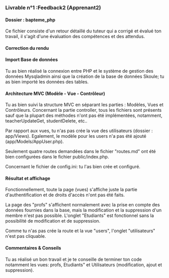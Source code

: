 
### Livrable n°1 :Feedback2 (Apprenant2)

#### Dossier : bapteme_php 

Ce fichier consiste d'un retour détaillé du tuteur qui a corrigé et évalué ton travail, il s'agit d'une évaluation des compétences et des attendus.

#### Correction du rendu 

#### Import Base de données

Tu as bien réalisé la connexion entre PHP et le système de gestion des données Mysqladmin ainsi que la création de la base de données Skoule; tu as bien importé les données des tables.

#### Architecture MVC (Modèle - Vue - Contrôleur)

Tu as bien suivi la structure MVC en séparant les parties : Modèles, Vues et Contrôleurs.
Concernant la partie controller, tous les fichiers sont présents sauf que la plupart des méthodes n'ont pas été implémentées, notamment, teacherUpdateGet, studentDelete, etc..

Par rapport aux vues, tu n'as pas crée la vue des utilisateurs (dossier : app/Views). Egalement, le  modèle pour les users n'a pas été ajouté (app/Models/AppUser.php).

Seulement quatre routes demandées dans le fichier "routes.md" ont été bien configurées dans le fichier public/index.php. 

Concernant le fichier de config.ini: tu l'as bien crée et configuré.

#### Résultat et affichage 

Fonctionnellement, toute la page (vues) s'affiche juste la partie d'authentification et de droits d'accès n'ont pas été faits.

La page des "profs" s'affichent normalement avec la prise en compte des données fournies dans la base, mais la modification et la suppression d'un membre n'est pas possible. L'onglet "Etudiants" est fonctionnel sans la possibilité de modification et de suppression.

Comme tu n'as pas crée la route et la vue "users", l'onglet "utilisateurs" n'est pas cliquable.
    
#### Commentaires & Conseils

Tu as réalisé un bon travail et je te conseille de terminer ton code notamment les vues: profs, Etudiants" et Utilisateurs (modification, ajout et suppression).